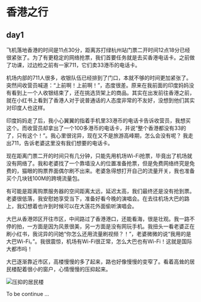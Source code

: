 # 香港之行

## day1

飞机落地香港的时间是11点30分，距离苏打绿杭州站门票二开时间12点18分已经很紧张了。为了有更稳定的网络抢票，我们首要任务就是去买香港电话卡。之前做了功课，过边检之前有一家711，它们卖33港币的电话卡。

机场内部的711人很多，收银队伍已经排到了门口，本就不够的时间更加紧张了。突然间收营员喊道：“上前啊！上前啊！”，态度很差。原来在我前面的印度妈妈没有看到上一个人收银结束了，还在挑选货架上的商品。其实在出发前往香港之前，就在小红书上看到了香港人对于说普通话的人态度非常的不友好，没想到他们其实对印度人也这样。

印度妈妈走了后，我小心翼翼的指着手机里33港币的电话卡告诉收营员，我想买这个。而收营员却拿出了一个100多港币的电话卡，并说“整个香港都没有33的了，只有这个！”。我心里很诧异，现在又不是旅游高峰期，怎么会没有呢？ 我走出711，告诉老婆这里没有我们想要的电话卡。

现在距离门票二开的时间只有几分钟，只能先用机场Wi-Fi抢票，毕竟出了机场就没有网络了。我和老婆找了一个靠墙没人的位置准备抢票，但是免费网络终究是免费的，猫眼的购票界面偶尔刷不出来。老婆急得想打开自己的流量开关，我也准备买个几块钱100M的跨境流量包。

有可能是距离购票服务器的空间距离太远，延迟太高，我们最终还是没有抢到票。老婆很低落，我安慰她享受当下，准备好看今晚的演唱会。在去往机场大巴的路上，我幻想着也许到时候可以在大莲花外面偷听演唱会。

大巴从香港郊区开往市区，中间路过了香港港口，还能看海，很是壮观。我一路不停的拍，一方面是因为风景很美，另一方面是没有网玩手机。我扭头一看老婆正在刷小红书，我诧异的问她“你怎么还用流量刷视频？！”，老婆微微的说“我用的是大巴Wi-Fi。”。我很震惊，机场有Wi-Fi很正常，怎么大巴也有Wi-Fi！这就是国际大都市吗！

大巴逐渐靠近市区，高楼慢慢的多了起来，路也好像慢慢的变窄了。看着高耸的居民楼配着很小的窗户，心情慢慢的压抑起来。

![压抑的居民楼](https://s2.loli.net/2024/03/29/aM4l1hRD5jVbSfE.jpg)

To be continue ...